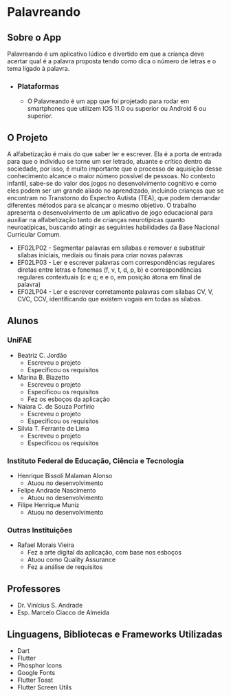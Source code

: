 # Palavreando

## Sobre o App

Palavreando é um aplicativo lúdico e divertido em que a criança deve acertar qual é a palavra proposta tendo como dica o número de letras e o tema ligado à palavra.

- ### Plataformas

  - O Palavreando é um app que foi projetado para rodar em smartphones que utilizem IOS 11.0 ou superior ou Android 6 ou superior.

## O Projeto

A alfabetização é mais do que saber ler e escrever. Ela é a porta de entrada para que o indivíduo se torne um ser letrado, atuante e crítico dentro da sociedade, por isso, é muito importante que o processo de aquisição desse conhecimento alcance o maior número possível de pessoas. No contexto infantil, sabe-se do valor dos jogos no desenvolvimento cognitivo e como eles podem ser um grande aliado no aprendizado, incluindo crianças que se encontram no Transtorno do Espectro Autista (TEA), que podem demandar diferentes métodos para se alcançar o mesmo objetivo. O trabalho apresenta o desenvolvimento de um aplicativo de jogo educacional para auxiliar na alfabetização tanto de crianças neurotípicas quanto neuroatípicas, buscando atingir as seguintes habilidades da Base Nacional Curricular Comum.

- EF02LP02 - Segmentar palavras em sílabas e remover e substituir sílabas iniciais, mediais ou finais para criar novas palavras
- EF02LP03 - Ler e escrever palavras com correspondências regulares diretas entre letras e fonemas (f, v, t, d, p, b) e correspondências regulares contextuais (c e q; e e o, em posição átona em final de palavra)
- EF02LP04 - Ler e escrever corretamente palavras com sílabas CV, V, CVC, CCV, identificando que existem vogais em todas as sílabas.

## Alunos

### UniFAE

- Beatriz C. Jordão
  - Escreveu o projeto
  - Especificou os requisitos
- Marina B. Biazetto
  - Escreveu o projeto
  - Especificou os requisitos
  - Fez os esboços da aplicação
- Naiara C. de Souza Porfirio
  - Escreveu o projeto
  - Especificou os requisitos
- Silvia T. Ferrante de Lima
  - Escreveu o projeto
  - Especificou os requisitos

### Instituto Federal de Educação, Ciência e Tecnologia

- Henrique Bissoli Malaman Alonso
  - Atuou no desenvolvimento
- Felipe Andrade Nascimento
  - Atuou no desenvolvimento
- Filipe Henrique Muniz
  - Atuou no desenvolvimento

### Outras Instituições

- Rafael Morais Vieira
  - Fez a arte digital da aplicação, com base nos esboços
  - Atuou como Quality Assurance
  - Fez a análise de requisitos

## Professores

- Dr. Vinícius S. Andrade
- Esp. Marcelo Ciacco de Almeida

## Linguagens, Bibliotecas e Frameworks Utilizadas

- Dart
- Flutter
- Phosphor Icons
- Google Fonts
- Flutter Toast
- Flutter Screen Utils
